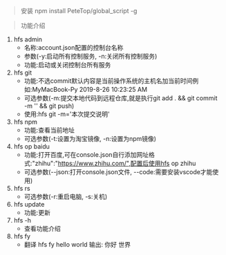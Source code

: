 > 安装
npm install PeteTop/global_script -g 

> 功能介绍
1. hfs admin 
   - 名称:account.json配置的控制台名称
   - 参数(-y:启动所有控制服务, -n:关闭所有控制服务)
   - 功能:启动或关闭控制台所有服务
2. hfs git 
   - 功能:不选commit默认内容是当前操作系统的主机名加当前时间例如:MyMacBook-Py 2019-8-26 10:23:25 AM
   - 可选参数(-m:提交本地代码到远程仓库,就是执行git add . && git commit -m '' && git push)
   - 使用:hfs git -m='本次提交说明'
3. hfs npm 
   - 功能:查看当前地址
   - 可选参数(-t:设置为淘宝镜像, -n:设置为npm镜像)
4. hfs op baidu
   - 功能:打开百度,可在console.json自行添加网址格式:"zhihu":"https://www.zhihu.com/",配置后使用hfs op zhihu
   - 可选参数(--json:打开console.json文件, --code:需要安装vscode才能使用)
5. hfs rs
   - 可选参数(-r:重启电脑, -s:关机)
6. hfs update
   - 功能:更新
7. hfs -h
   - 查看功能介绍
8. hfs fy 
   - 翻译 hfs fy hello world 输出: 你好 世界 
